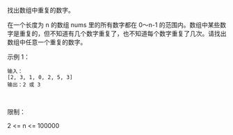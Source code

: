 找出数组中重复的数字。


在一个长度为 n 的数组 nums 里的所有数字都在 0～n-1 的范围内。数组中某些数字是重复的，但不知道有几个数字重复了，也不知道每个数字重复了几次。请找出数组中任意一个重复的数字。

示例 1：

``````
输入：
[2, 3, 1, 0, 2, 5, 3]
输出：2 或 3 
``````
 

限制：

2 <= n <= 100000